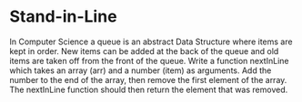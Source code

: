 # Stand-in-Line
In Computer Science a queue is an abstract Data Structure where items are kept in order. New items can be added at the back of the queue and old items are taken off from the front of the queue.  Write a function nextInLine which takes an array (arr) and a number (item) as arguments.  Add the number to the end of the array, then remove the first element of the array.  The nextInLine function should then return the element that was removed.

